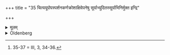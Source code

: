+++
title = "35 चित्ययूपोपस्पर्शनकर्णक्रोशाक्षिवेपनेषु सूर्याभ्युदितस्सूर्याभिनिर्मुक्त इन्द्रि"

+++

<details><summary>मूलम्</summary>

चित्ययूपोपस्पर्शनकर्णक्रोशाक्षिवेपनेषु सूर्याभ्युदितस्सूर्याभिनिर्मुक्त इन्द्रि यैश्च पापस्पर्शैः पुनर्मामित्येताभ्यामाहुतिं जुहुयात् ३५
</details>

<details><summary>Oldenberg</summary>

35 [^fn_1023]. If he has touched a fire-altar or a sacrificial post, if he has humming in his ears, or if his eye

[^fn_1023]: 35-37 = III, 3, 34-36.

palpitates, or if the sun rises or sets while he is sleeping, or if his organs of sense have been defiled by something bad, he should sacrifice two oblations of Ājya with the two (verses), 'May (my strength) return to me;
</details>

